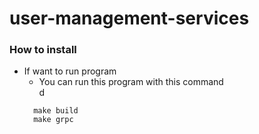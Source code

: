 # user-management-services

### **How to install**

- If want to run program 
  - You can run this program with this command  
d
  ```
    make build
    make grpc
  ```